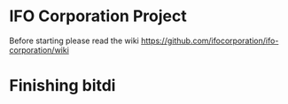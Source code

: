 # IFO Corporation Project
Before starting please read the wiki https://github.com/ifocorporation/ifo-corporation/wiki
# Finishing bitdi